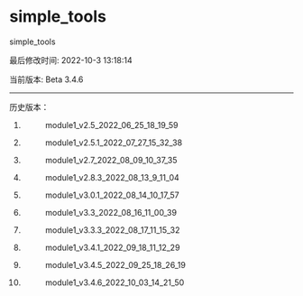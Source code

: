 # simple_tools

simple_tools

最后修改时间: 2022-10-3 13:18:14

当前版本: Beta 3.4.6

-----------

历史版本：

1. <dir> module1_v2.5_2022_06_25_18_19_59
2. <dir> module1_v2.5.1_2022_07_27_15_32_38
3. <dir> module1_v2.7_2022_08_09_10_37_35
4. <dir> module1_v2.8.3_2022_08_13_9_11_04
5. <dir> module1_v3.0.1_2022_08_14_10_17_57
6. <dir> module1_v3.3_2022_08_16_11_00_39
7. <dir> module1_v3.3.3_2022_08_17_11_15_32
8. <dir> module1_v3.4.1_2022_09_18_11_12_29
9. <dir> module1_v3.4.5_2022_09_25_18_26_19
10. <dir> module1_v3.4.6_2022_10_03_14_21_50

